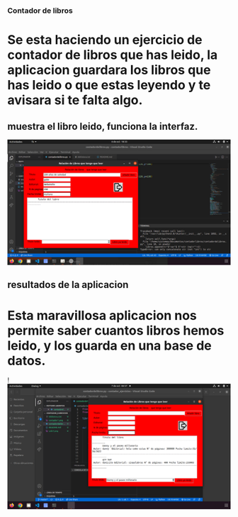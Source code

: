 ### Contador de libros

# Se esta haciendo un ejercicio de contador de libros que has leido, la aplicacion guardara los libros que has leido o que estas leyendo y te avisara si te falta algo.

## muestra el libro leido, funciona la interfaz.

![contadorlb](contador1.png "contadorlb")

## resultados de la aplicacion 

# Esta maravillosa aplicacion nos permite saber cuantos libros hemos leido, y los guarda en una base de datos.

!![contadorlb1](holamor.png "contadorlb1")